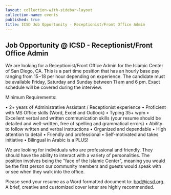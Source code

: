 ```yaml
---
layout: collection-with-sidebar-layout
collection-name: events
published: true
title: ICSD Job Opportunity - Receptionist/Front Office Admin
---
```

## Job Opportunity @ ICSD - Receptionist/Front Office Admin

We are looking for a Receptionist/Front Office Admin for the Islamic Center of San Diego, CA.
This is a part time position that has an hourly base pay ranging from $15-$18 per hour depending on experience.
The candidate must be available Friday, Saturday and Sunday between 11 am and 6 pm. Exact schedule will be covered during the interview.

Minimum Requirements:

• 2+ years of Administrative Assistant / Receptionist experience
• Proficient with MS Office skills (Word, Excel and Outlook)
• Typing 35+ wpm
• Excellent verbal and written communication skills (your resume should be detailed and well-written, free of spelling and grammatical errors)
• Ability to follow written and verbal instructions
• Organized and dependable
• High attention to detail 
• Friendly and professional
• Self-motivated and takes initiative
• Bilingual in Arabic is a PLUS!

We are looking for individuals who are professional and friendly.  They should have the ability to interact with a variety of personalities. The position involves being the "face of the Islamic Center", meaning you would be the first person our community members and guests would speak with or see when they walk into the office.

Please send your resume as a Word formatted document to: [bod@icsd.org](mailto:bod@icsd.org).  A brief, creative and customized cover letter are highly recommended.
